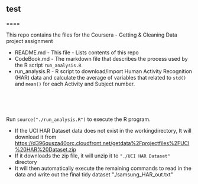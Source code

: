 ## test
====

This repo contains the files for the Coursera - Getting & Cleaning Data project assignment

* README.md   -  This file - Lists contents of this repo
* CodeBook.md - The markdown file that describes the process used by the R script `run_analysis.R`
* run_analysis.R - R script to download/import Human Activity Recognition (HAR) data and calculate the average of variables that related to `std()` and `mean()` for each Activity and Subject number.   

<br>
<br>
<br>

Run  `source("./run_analysis.R")`  to execute the R program.  
* If the UCI HAR Dataset data does not exist in the workingdirectory, It will download it from https://d396qusza40orc.cloudfront.net/getdata%2Fprojectfiles%2FUCI%20HAR%20Dataset.zip
* If it downloads the zip file, it will unzip it to `"./UCI HAR Dataset"` directory
* It will then automatically execute the remaining commands to read in the data and write out the final tidy dataset "./samsung_HAR_out.txt"


 



